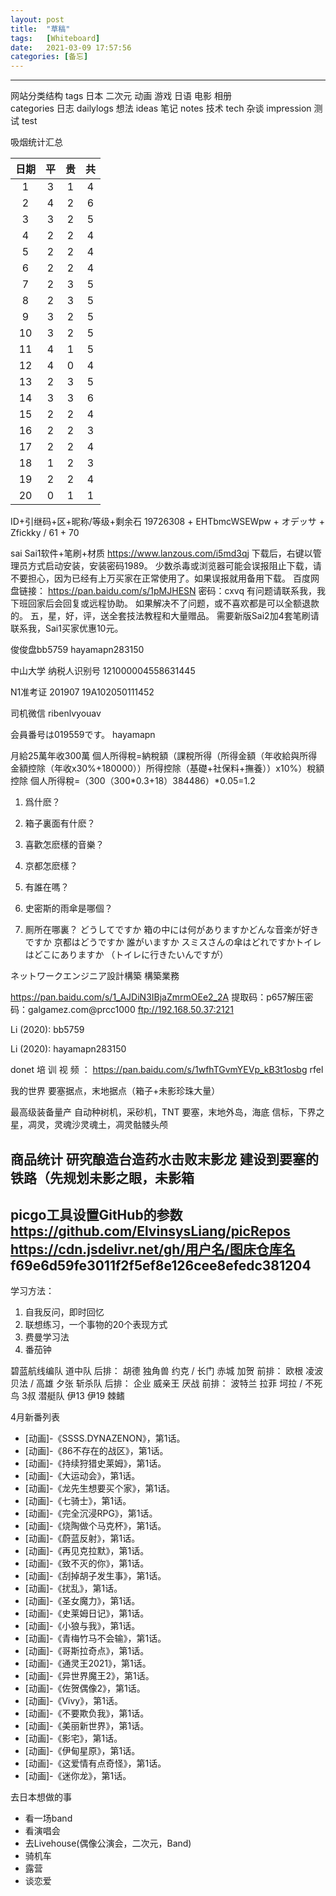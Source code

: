 ```yaml
---
layout: post
title:  "草稿"
tags:   [Whiteboard]
date:   2021-03-09 17:57:56
categories: [备忘]
---
```



---
网站分类结构
tags
    日本  二次元 动画  游戏  日语  电影  相册  
categories
    日志  dailylogs
    想法  ideas
    笔记  notes
    技术  tech
    杂谈  impression
    测试  test

吸烟统计汇总  

| 日期 | 平 | 贵 | 共 |
|:--:|:--:|:--:|:--:|
| 1  | 3  | 1  | 4 |
| 2  | 4  | 2  | 6 |
| 3  | 3  | 2  | 5 |
| 4  | 2  | 2  | 4 |
| 5  | 2  | 2  | 4 |
| 6  | 2  | 2  | 4 |
| 7  | 2  | 3  | 5 |
| 8  | 2  | 3  | 5 |
| 9  | 3  | 2  | 5 |
| 10 | 3  | 2  | 5 |
| 11 | 4  | 1  | 5 |
| 12 | 4  | 0  | 4 |
| 13 | 2  | 3  | 5 |
| 14 | 3  | 3  | 6 |
| 15 | 2  | 2  | 4 |
| 16 | 2  | 2  | 3 |
| 17 | 2  | 2  | 4 |
| 18 | 1  | 2  | 3 |
| 19 | 2  | 2  | 4 |
| 20 | 0  | 1  | 1 |


ID+引继码+区+昵称/等级+剩余石 19726308 + EHTbmcWSEWpw + オデッサ + Zfickky / 61 + 70

sai
Sai1软件+笔刷+材质 https://www.lanzous.com/i5md3qj 下载后，右键以管理员方式启动安装，安装密码1989。
少数杀毒或浏览器可能会误报阻止下载，请不要担心，因为已经有上万买家在正常使用了。如果误报就用备用下载。
百度网盘链接： https://pan.baidu.com/s/1pMJHESN  密码：cxvq  有问题请联系我，我下班回家后会回复或远程协助。
如果解决不了问题，或不喜欢都是可以全额退款的。  五，星，好，评，送全套技法教程和大量赠品。
需要新版Sai2加4套笔刷请联系我，Sai1买家优惠10元。


俊俊盘bb5759
hayamapn283150

中山大学
纳税人识别号 121000004558631445

N1准考证 201907 19A102050111452

司机微信 ribenlvyouav

会員番号は019559です。
hayamapn

月給25萬年收300萬
個人所得稅=納稅額（課稅所得（所得金額（年收­給與所得金額控除（年收x30%+180000））­所得控除（基礎+社保料+撫養））x10%）­稅額控除 個人所得稅=（300­（300*0.3+18）­38­44­86）*0.05=1.2

1.	爲什麽？
2.	箱子裏面有什麽？

3.	喜歡怎麽樣的音樂？
4.	京都怎麽樣？
5.	有誰在嗎？
6.	史密斯的雨傘是哪個？
7.	厠所在哪裏？ どうしてですか
箱の中には何がありますかどんな音楽が好きですか 京都はどうですか
誰がいますか
スミスさんの傘はどれですかトイレはどこにありますか
（トイレに行きたいんですが）

ネットワークエンジニア設計構築
構築業務

https://pan.baidu.com/s/1_AJDiN3IBjaZmrmOEe2_2A
提取码：p657解压密码：galgamez.com@prcc1000 ftp://192.168.50.37:2121

Li (2020):
bb5759


Li (2020):
hayamapn283150

donet 培 训 视 频 ： https://pan.baidu.com/s/1wfhTGvmY­EVp_kB3t1osbg rfel

我的世界
要塞据点，末地据点（箱子+未影珍珠大量）

最高级装备量产
自动种树机，采砂机，TNT 要塞，末地外岛，海底
信标，下界之星，凋灵，灵魂沙灵魂土，凋灵骷髅头颅

商品统计
研究酿造台造药水击败末影龙
建设到要塞的铁路（先规划未影之眼，未影箱
---
picgo工具设置GitHub的参数
https://github.com/ElvinsysLiang/picRepos
https://cdn.jsdelivr.net/gh/用户名/图床仓库名
f69e6d59fe3011f2f5ef8e126cee8efedc381204
---
学习方法：
1. 自我反问，即时回忆
2. 联想练习，一个事物的20个表现方式
3. 费曼学习法
4. 番茄钟

碧蓝航线编队
道中队
后排： 胡德  独角兽 约克  /  长门  赤城  加贺
前排： 欧根  凌波   贝法  /  高雄  夕张
斩杀队
后排： 企业  威亲王 厌战
前排： 波特兰 拉菲  坷拉  /  不死鸟 3叔
潜艇队
伊13 伊19 棘鳍

4月新番列表
- [动画]-《SSSS.DYNAZENON》，第1话。
- [动画]-《86不存在的战区》，第1话。
- [动画]-《持续狩猎史莱姆》，第1话。
- [动画]-《大运动会》，第1话。
- [动画]-《龙先生想要买个家》，第1话。
- [动画]-《七骑士》，第1话。
- [动画]-《完全沉浸RPG》，第1话。
- [动画]-《烧陶做个马克杯》，第1话。
- [动画]-《蔚蓝反射》，第1话。
- [动画]-《再见克拉默》，第1话。
- [动画]-《致不灭的你》，第1话。
- [动画]-《刮掉胡子发生事》，第1话。
- [动画]-《扰乱》，第1话。
- [动画]-《圣女魔力》，第1话。
- [动画]-《史莱姆日记》，第1话。
- [动画]-《小狼与我》，第1话。
- [动画]-《青梅竹马不会输》，第1话。
- [动画]-《哥斯拉奇点》，第1话。
- [动画]-《通灵王2021》，第1话。
- [动画]-《异世界魔王2》，第1话。
- [动画]-《佐贺偶像2》，第1话。
- [动画]-《Vivy》，第1话。
- [动画]-《不要欺负我》，第1话。
- [动画]-《美丽新世界》，第1话。
- [动画]-《影宅》，第1话。
- [动画]-《伊甸星原》，第1话。
- [动画]-《这爱情有点奇怪》，第1话。
- [动画]-《迷你龙》，第1话。

去日本想做的事
- 看一场band
- 看演唱会
- 去Livehouse(偶像公演会，二次元，Band)
- 骑机车
- 露营
- 谈恋爱
